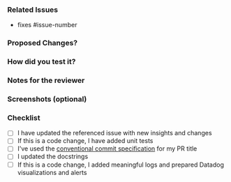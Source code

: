 ### Related Issues

- fixes #issue-number

### Proposed Changes?

 <!--- In case of a bug: Describe what caused the issue and how you solved it-->

### How did you test it?

<!-- unit tests, integration tests, manual verification, instructions for manual tests -->

### Notes for the reviewer

<!-- E.g. point out section where the reviewer  -->

### Screenshots (optional)

<!-- May be added to illustrate the changes -->

### Checklist

- [ ] I have updated the referenced issue with new insights and changes
- [ ] If this is a code change, I have added unit tests
- [ ] I've used the [conventional commit specification](https://www.conventionalcommits.org/en/v1.0.0/) for my PR title
- [ ] I updated the docstrings
- [ ] If this is a code change, I added meaningful logs and prepared Datadog visualizations and alerts
